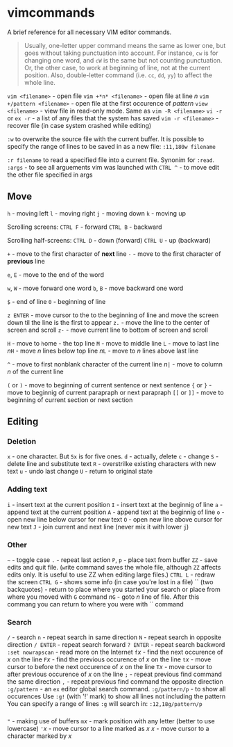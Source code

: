 # vimcommands

A brief reference for all necessary VIM editor commands.
> Usually, one-letter upper command means the same as lower one, but goes without taking punctuation into account. For instance, `cw` is for changing one word, and `cW` is the same but not counting punctuation. Or, the other case, to work at beginning of line, not at the current position.
Also, double-letter command (i.e. `cc`, `dd`, `yy`) to affect the whole line.

`vim <filename>` - open file
`vim +*n* <filename>` - open file at line *n*
`vim +/pattern <filename>` - open file at the first occurence of *pattern*
`view <filename>` - view file in read-only mode. Same as `vim -R <filename>`
`vi -r` or `ex -r` - a list of any files that the system has saved
`vim -r <filename>` - recover file (in case system crashed while editing)

`:w` to overwrite the source file with the current buffer.
It is possible to specify the range of lines to be saved in as a new file: `:11,180w filename`

`:r filename` to read a specified file into a current file. Synonim for `:read`.
`:args` - to see all arguements vim was launched with
`CTRL ^` - to move edit the other file specified in args


## Move
`h` - moving left
`l` - moving right
`j` - moving down
`k` - moving up

Scrolling screens:
`CTRL F` - forward
`CTRL B` - backward 

Scrolling half-screens:
`CTRL D` - down (forward)
`CTRL U` - up (backward)

`+` - move to the first character of **next** line
`-` - move to the first character of **previous** line

`e`, `E` - move to the end of the word

`w`, `W` - move forward one word
`b`, `B` - move backward one word

`$` - end of line
`0` - beginning of line

`z ENTER` - move cursor to the to the beginning of line and move the screen down til the line is the first to appear
`z.` - move the line to the center of screen and scroll
`z-` - move current line to bottom of screen and scroll

`H` - move to `h`ome - the top line
`M` - move to middle line
`L` - move to last line
*n*`H` - move *n* lines below top line
*n*`L` - move to *n* lines above last line

`^` - move to first nonblank character of the current line
*n*`|` - move to column *n* of the current line

`(` or `)` - move to beginning of current sentence or next sentence
`{` or `}` - move to beginnig of current parapraph or next parapraph
`[[` or `]]` - move to beginning of current section or next section 


## Editing

### Deletion
`x` - one character. But `5x` is for five ones.
`d` - actually, *d*elete
`c` - change
`S` - delete line and substitute text
`R` - overstrilke existing characters with new text
`u` - undo last change
`U` - return to original state

### Adding text
`i` - insert text at the current position
`I` - insert text at the beginnig of line
`a` - append text at the current position
`A` - append text at the beginnig of line
`o` - open new line below cursor for new text
`O` - open new line above cursor for new text
`J` - join current and next line (never mix it with lower `j`)

### Other
`~` - toggle case
`.` - repeat last action
`P`, `p` - place text from buffer
`ZZ` - save edits and quit file. (`w`rite command saves the whole file, although `ZZ` affects edits only. It is useful to use ZZ when editing large files.)
`CTRL L` - redraw the screen
`CTRL G` - shows some info (in case you're lost in a file)
\`\` (two backquotes) - return to place where you started your search or place from where you moved with `G` command
*n*`G` - goto *n* line of file. After this commang you can return to where you were with \`\` command

### Search
`/` - search
`n` - repeat search in same direction
`N` - repeat search in opposite direction
`/ ENTER` - repeat search forward
`? ENTER` - repeat search backword
`:set nowrapscan` - read more on the Internet
`f`*x* - find the next occurence of *x* on the line
`F`*x* - find the previous occurence of *x* on the line
`t`*x* - move cursor to before the next occurence of *x* on the line
`T`*x* - move cursor to after previous occurence of *x* on the line
`;` - repeat previous find command the same direction
`,` - repeat previous find command the opposite direction
`:g/pattern` - an `ex` editor global search command. `:g/pattern/p` - to show all occurences
Use `:g!` (with '!' mark) to show all lines not including the pattern
You can specify a range of lines `:g` will search in: `:12,18g/pattern/p`


###
`"` - making use of buffers
`m`*x* - mark position with any letter (better to use lowercase)
`'`*x* - move cursor to a line marked as *x*
*x* - move cursor to a character marked by *x*

